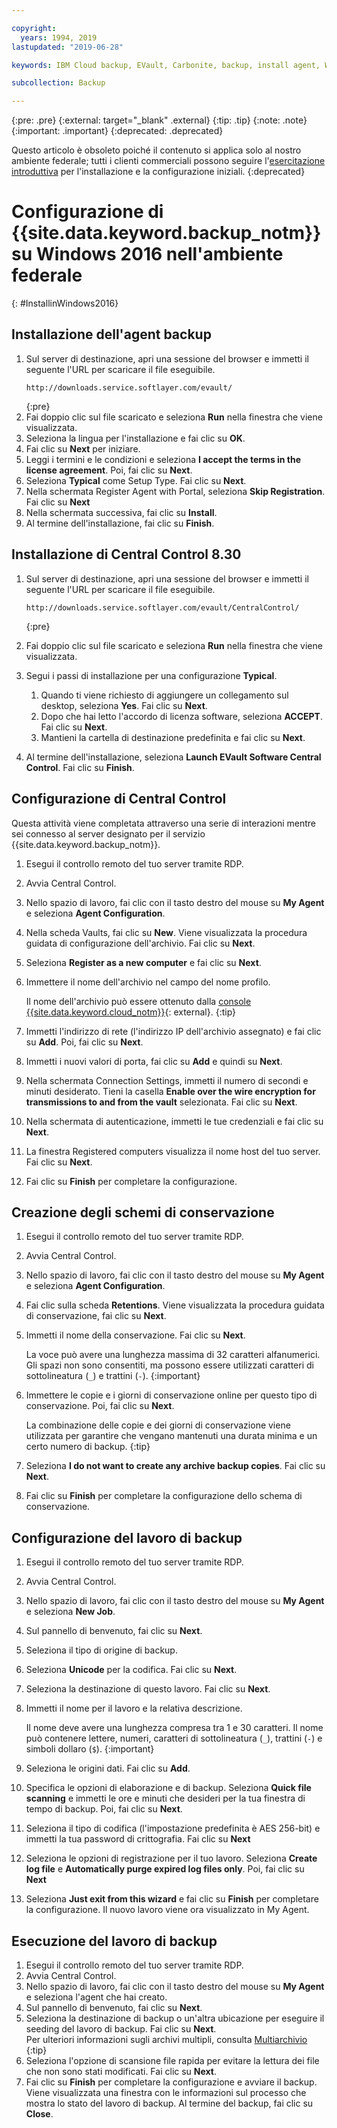 ```yaml
---

copyright:
  years: 1994, 2019
lastupdated: "2019-06-28"

keywords: IBM Cloud backup, EVault, Carbonite, backup, install agent, Windows

subcollection: Backup

---
```

{:pre: .pre}
{:external: target="_blank" .external}
{:tip: .tip}
{:note: .note}
{:important: .important}
{:deprecated: .deprecated}

Questo articolo è obsoleto poiché il contenuto si applica solo al nostro ambiente federale; tutti i clienti commerciali possono seguire l'[esercitazione introduttiva](/docs/infrastructure/Backup?topic=Backup-getting-started#getting-started) per l'installazione e la configurazione iniziali.
{:deprecated}

# Configurazione di {{site.data.keyword.backup_notm}} su Windows 2016 nell'ambiente federale
{: #InstallinWindows2016}

## Installazione dell'agent backup

1. Sul server di destinazione, apri una sessione del browser e immetti il seguente l'URL per scaricare il file eseguibile.
   ```
   http://downloads.service.softlayer.com/evault/
   ```
   {:pre}
2. Fai doppio clic sul file scaricato e seleziona **Run** nella finestra che viene visualizzata.
3. Seleziona la lingua per l'installazione e fai clic su **OK**.
4. Fai clic su **Next** per iniziare.
5. Leggi i termini e le condizioni e seleziona **I accept the terms in the license agreement**. Poi, fai clic su **Next**.
6. Seleziona **Typical** come Setup Type. Fai clic su **Next**.
7. Nella schermata Register Agent with Portal, seleziona **Skip Registration**. Fai clic su **Next**
8. Nella schermata successiva, fai clic su **Install**.
9. Al termine dell'installazione, fai clic su **Finish**.

## Installazione di Central Control 8.30

1. Sul server di destinazione, apri una sessione del browser e immetti il seguente l'URL per scaricare il file eseguibile.

   ```
   http://downloads.service.softlayer.com/evault/CentralControl/
   ```
   {:pre}

2. Fai doppio clic sul file scaricato e seleziona **Run** nella finestra che viene visualizzata.
3. Segui i passi di installazione per una configurazione **Typical**.
   1. Quando ti viene richiesto di aggiungere un collegamento sul desktop, seleziona **Yes**. Fai clic su **Next**.
   2. Dopo che hai letto l'accordo di licenza software, seleziona **ACCEPT**. Fai clic su **Next**.
   3. Mantieni la cartella di destinazione predefinita e fai clic su **Next**.
4. Al termine dell'installazione, seleziona **Launch EVault Software Central Control**. Fai clic su **Finish**.


## Configurazione di Central Control

Questa attività viene completata attraverso una serie di interazioni mentre sei connesso al server designato per il servizio {{site.data.keyword.backup_notm}}.

1. Esegui il controllo remoto del tuo server tramite RDP.
2. Avvia Central Control.
3. Nello spazio di lavoro, fai clic con il tasto destro del mouse su **My Agent** e seleziona **Agent Configuration**.
4. Nella scheda Vaults, fai clic su **New**. Viene visualizzata la procedura guidata di configurazione dell'archivio. Fai clic su **Next**.
5. Seleziona **Register as a new computer** e fai clic su **Next**.
6. Immettere il nome dell'archivio nel campo del nome profilo.

   Il nome dell'archivio può essere ottenuto dalla [console {{site.data.keyword.cloud_notm}}](https://{DomainName}/classic/storage/backup){: external}.
   {:tip}
6. Immetti l'indirizzo di rete (l'indirizzo IP dell'archivio assegnato) e fai clic su **Add**. Poi, fai clic su **Next**.
7. Immetti i nuovi valori di porta, fai clic su **Add** e quindi su **Next**.
8. Nella schermata Connection Settings, immetti il numero di secondi e minuti desiderato. Tieni la casella **Enable over the wire encryption for transmissions to and from the vault** selezionata. Fai clic su **Next**.
9. Nella schermata di autenticazione, immetti le tue credenziali e fai clic su **Next**.
10. La finestra Registered computers visualizza il nome host del tuo server. Fai clic su **Next**.
11.	Fai clic su **Finish** per completare la configurazione.


## Creazione degli schemi di conservazione

1. Esegui il controllo remoto del tuo server tramite RDP.
2. Avvia Central Control.
3. Nello spazio di lavoro, fai clic con il tasto destro del mouse su **My Agent** e seleziona **Agent Configuration**.
4. Fai clic sulla scheda **Retentions**. Viene visualizzata la procedura guidata di conservazione, fai clic su **Next**.
5. Immetti il nome della conservazione. Fai clic su **Next**.<br/>

   La voce può avere una lunghezza massima di 32 caratteri alfanumerici. Gli spazi non sono consentiti, ma possono essere utilizzati caratteri di sottolineatura (`_`) e trattini (`-`).
   {:important}
6. Immettere le copie e i giorni di conservazione online per questo tipo di conservazione. Poi, fai clic su **Next**.<br/>

   La combinazione delle copie e dei giorni di conservazione viene utilizzata per garantire che vengano mantenuti una durata minima e un certo numero di backup.
   {:tip}
7. Seleziona **I do not want to create any archive backup copies**. Fai clic su **Next**.
8. Fai clic su **Finish** per completare la configurazione dello schema di conservazione.


## Configurazione del lavoro di backup

1. Esegui il controllo remoto del tuo server tramite RDP.
2. Avvia Central Control.
3. Nello spazio di lavoro, fai clic con il tasto destro del mouse su **My Agent** e seleziona **New Job**.
4. Sul pannello di benvenuto, fai clic su **Next**.
5. Seleziona il tipo di origine di backup.
6. Seleziona **Unicode** per la codifica. Fai clic su **Next**.
7. Seleziona la destinazione di questo lavoro. Fai clic su **Next**.
8. Immetti il nome per il lavoro e la relativa descrizione.<br/>

   Il nome deve avere una lunghezza compresa tra 1 e 30 caratteri. Il nome può contenere lettere, numeri, caratteri di sottolineatura (`_`), trattini (`-`) e simboli dollaro (`$`).
   {:important}
9. Seleziona le origini dati. Fai clic su **Add**.
10. Specifica le opzioni di elaborazione e di backup. Seleziona **Quick file scanning** e immetti le ore e minuti che desideri per la tua finestra di tempo di backup. Poi, fai clic su **Next**.
11. Seleziona il tipo di codifica (l'impostazione predefinita è AES 256-bit) e immetti la tua password di crittografia. Fai clic su **Next**
12. Seleziona le opzioni di registrazione per il tuo lavoro. Seleziona **Create log file** e **Automatically purge expired log files only**. Poi, fai clic su **Next**
13. Seleziona **Just exit from this wizard** e fai clic su **Finish** per completare la configurazione. Il nuovo lavoro viene ora visualizzato in My Agent.


## Esecuzione del lavoro di backup

1. Esegui il controllo remoto del tuo server tramite RDP.
2. Avvia Central Control.
3. Nello spazio di lavoro, fai clic con il tasto destro del mouse su **My Agent** e seleziona l'agent che hai creato.
4. Sul pannello di benvenuto, fai clic su **Next**.
5. Seleziona la destinazione di backup o un'altra ubicazione per eseguire il seeding del lavoro di backup. Fai clic su **Next**.<br/>
   Per ulteriori informazioni sugli archivi multipli, consulta [Multiarchivio](/docs/infrastructure/Backup?topic=Backup-multivault)
   {:tip}
6. Seleziona l'opzione di scansione file rapida per evitare la lettura dei file che non sono stati modificati. Fai clic su **Next**.
7. Fai clic su **Finish** per completare la configurazione e avviare il backup. Viene visualizzata una finestra con le informazioni sul processo che mostra lo stato del lavoro di backup. Al termine del backup, fai clic su **Close**.
